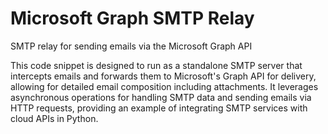 # Microsoft Graph SMTP Relay
 SMTP relay for sending emails via the Microsoft Graph API

 This code snippet is designed to run as a standalone SMTP server that intercepts emails and forwards them to Microsoft's Graph API for delivery, allowing for detailed email composition including attachments. It leverages asynchronous operations for handling SMTP data and sending emails via HTTP requests, providing an example of integrating SMTP services with cloud APIs in Python.
